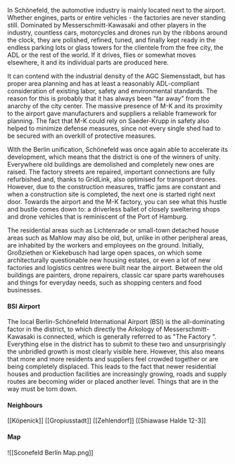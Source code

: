 In Schönefeld, the automotive industry is mainly located next to the airport. Whether engines, parts or entire vehicles - the factories are never standing still. Dominated by Messerschmitt-Kawasaki and other players in the industry, countless cars, motorcycles and drones run by the ribbons around the clock, they are polished, refined, tuned, and finally kept ready in the endless parking lots or glass towers for the clientele from the free city, the ADL or the rest of the world. If it drives, flies or somewhat moves elsewhere, it and its individual parts are produced here.

It can contend with the industrial density of the AGC Siemensstadt, but has proper area planning and has at least a reasonably ADL-compliant consideration of existing labor, safety and environmental standards. The reason for this is probably that it has always been "far away" from the anarchy of the city center. The massive presence of M-K and its proximity to the airport gave manufacturers and suppliers a reliable framework for planning. The fact that M-K could rely on Saeder-Krupp in safety also helped to minimize defense measures, since not every single shed had to be secured with an overkill of protective measures.

With the Berlin unification, Schönefeld was once again able to accelerate its development, which means that the district is one of the winners of unity. Everywhere old buildings are demolished and completely new ones are raised. The factory streets are repaired, important connections are fully refurbished and, thanks to GridLink, also optimised for transport drones. However, due to the construction measures, traffic jams are constant and when a construction site is completed, the next one is started right next door. Towards the airport and the M-K factory, you can see what this hustle and bustle comes down to: a driverless ballet of closely sweltering shops and drone vehicles that is reminiscent of the Port of Hamburg.

The residential areas such as Lichtenrade or small-town detached house areas such as Mahlow may also be old, but, unlike in other peripheral areas, are inhabited by the workers and employees on the ground. Initially, Großziethen or Kiekebusch had large open spaces, on which some architecturally questionable new housing estates, or even a lot of new factories and logistics centres were built near the airport. Between the old buildings are painters, drone repairers, classic car spare parts warehouses and things for everyday needs, such as shopping centers and food businesses.

#### BSI Airport
The local Berlin-Schönefeld International Airport (BSI) is the all-dominating factor in the district, to which directly the Arkology of Messerschmitt-Kawasaki is connected, which is generally referred to as "The Factory ". Everything else in the district has to submit to these two and unsurprisingly the unbridled growth is most clearly visible here. However, this also means that more and more residents and suppliers feel crowded together or are being completely displaced. This leads to the fact that newer residential houses and production facilities are increasingly growing, roads and supply routes are becoming wider or placed another level. Things that are in the way must be torn down.
#### Neighbours
[[Köpenick]]
[[Gropiusstadt]]
[[Zehlendorf]]
[[Shiawase Halde 12-3]]
#### Map
![[Sconefeld Berlin Map.png]]